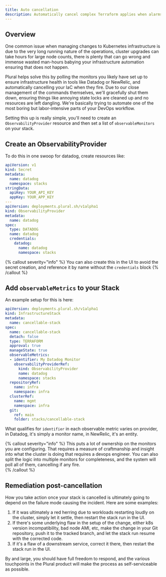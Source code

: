 ```yaml
---
title: Auto cancellation
description: Automatically cancel complex Terraform applies when alarms fire
---
```


## Overview

One common issue when managing changes to Kubernetes infrastructure is due to the very long running nature of the operations, cluster upgrades can take hours for large node counts, there is plenty that can go wrong and immense wasted man-hours babying your infrastructure automation ensuring that does not happen.

Plural helps solve this by polling the monitors you likely have set up to ensure infrastructure health in tools like Datadog or NewRelic, and automatically cancelling your IaC when they fire.  Due to our close management of the commands themselves, we'll gracefully shut them down, ensuring things like annoying state locks are cleaned up and no resources are left dangling.  We're basically trying to automate one of the most boring but labor-intensive parts of your DevOps workflow.

Setting this up is really simple, you'll need to create an `ObservabilityProvider` resource and then set a list of `observableMonitors` on your stack.

## Create an ObservabilityProvider

To do this in one swoop for datadog, create resources like:

```yaml
apiVersion: v1
kind: Secret
metadata:
  name: datadog
  namespace: stacks
stringData:
  apiKey: YOUR_API_KEY
  appKey: YOUR_APP_KEY
---
apiVersion: deployments.plural.sh/v1alpha1
kind: ObservabilityProvider
metadata:
  name: datadog
spec:
  type: DATADOG
  name: datadog
  credentials:
    datadog:
      name: datadog
      namespace: stacks
```

{% callout severity="info" %}
You can also create this in the UI to avoid the secret creation, and reference it by name without the `credentials` block
{% /callout %}

## Add `observableMetrics` to your Stack

An example setup for this is here:

```yaml
apiVersion: deployments.plural.sh/v1alpha1
kind: InfrastructureStack
metadata:
  name: cancellable-stack
spec:
  name: cancellable-stack
  detach: false
  type: TERRAFORM
  approval: true
  manageState: true
  observableMetrics:
  - identifier: My Datadog Monitor
    observabilityProviderRef:
      kind: ObservabilityProvider
      name: datadog
      namespace: stacks
  repositoryRef:
    name: infra
    namespace: infra
  clusterRef:
    name: mgmt
    namespace: infra
  git:
    ref: main
    folder: stacks/cancellable-stack
```

What qualifies for `identifier` in each observable metric varies on provider, in Datadog, it's simply a monitor name, in NewRelic, it's an entity. 

{% callout severity="info" %}
This puts a lot of ownership on the monitors you are configuring.  That requires a measure of craftmanship and insight into what the cluster is doing that requires a devops engineer.  You can also split the logic into multiple monitors for completeness, and the system will poll all of them, cancelling if any fire.    
{% /callout %}

## Remediation post-cancellation

How you take action once your stack is cancelled is ultimately going to depend on the failure mode causing the incident.  Here are some examples:

1. If it was ultimately a red herring due to workloads restarting loudly on the cluster, simply let it settle, then restart the stack run in the UI.
2. If there's some underlying flaw in the setup of the change, either k8s version incompatibility, bad node AMI, etc, make the change in your Git repository, push it to the tracked branch, and let the stack run resume with the corrected code.
3. If it's a flaw of a downstream service, correct it there, then restart the stack run in the UI.

By and large, you should have full freedom to respond, and the various touchpoints in the Plural product will make the process as self-serviceable as possible.